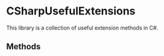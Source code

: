 # CSharpUsefulExtensions
This library is a collection of useful extension methods in C#.

## Methods
